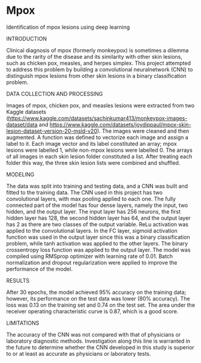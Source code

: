 # Mpox
Identification of mpox lesions using deep learning

INTRODUCTION

Clinical diagnosis of mpox (formerly monkeypox) is sometimes a dilemma due to the rarity of the disease and its similarity with other skin lesions, such as chicken pox, measles, and herpes simplex. This project attempted to address this problem by building a convolutional neuralnetwork (CNN) to distinguish mpox lesions from other skin lesions in a binary classification problem.

DATA COLLECTION AND PROCESSING

Images of mpox, chicken pox, and measles lesions were extracted from two Kaggle datasets (https://www.kaggle.com/datasets/sachinkumar413/monkeypox-images-dataset/data and https://www.kaggle.com/datasets/joydippaul/mpox-skin-lesion-dataset-version-20-msld-v20). The images were cleaned and then augmented. A function was defined to vectorize each image and assign a label to it. Each image vector and its label constituted an array; mpox lesions were labelled 1, while non-mpox lesions were labelled 0. The arrays of all images in each skin lesion folder constituted a list. After treating each folder this way, the three skin lesion lists were combined and shuffled.

MODELING

The data was split into training and testing data, and a CNN was built and fitted to the training data. The CNN used in this project has two convolutional layers, with max pooling applied to each one. The fully connected part of the model has four dense layers, namely the input, two hidden, and the output layer. The input layer has 256 neurons, the first hidden layer has 128, the second hidden layer has 64, and the output layer has 2 as there are two classes of the output variable. ReLu activation was applied to the convolutional layers. In the FC layer, sigmoid activation function was used in the output layer since this was a binary classification problem, while tanh activation was applied to the other layers. The binary crossentropy loss function was applied to the output layer. The model was compiled using RMSprop optimizer with learning rate of 0.01. Batch normalization and dropout regularization were applied to improve the performance of the model.

RESULTS

After 30 epochs, the model achieved 95% accuracy on the training data; however, its performance on the test data was lower (80% accuracy). The loss was 0.13 on the training set and 0.74 on the test set. The area under the receiver operating characteristic curve is 0.87, which is a good score. 

LIMITATIONS

The accuracy of the CNN was not compared with that of physicians or laboratory diagnostic methods. Investigation along this line is warranted in the future to determine whether the CNN developed in this study is superior to or at least as accurate as physicians or laboratory tests.
